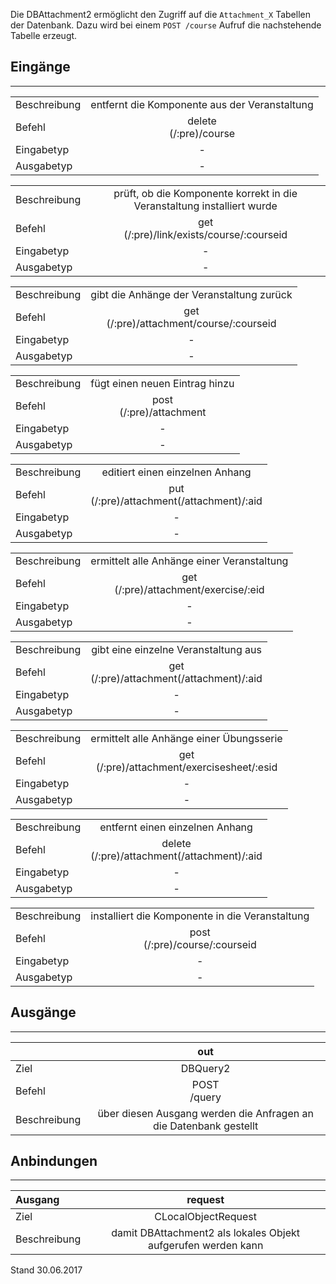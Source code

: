 Die DBAttachment2 ermöglicht den Zugriff auf die `Attachment_X` Tabellen der Datenbank. Dazu wird bei einem `POST /course` Aufruf die nachstehende Tabelle erzeugt.

## Eingänge
---------------

|||
| :----------- |:-----: |
|Beschreibung| entfernt die Komponente aus der Veranstaltung|
|Befehl| delete<br>(/:pre)/course|
|Eingabetyp| -|
|Ausgabetyp| -|

|||
| :----------- |:-----: |
|Beschreibung| prüft, ob die Komponente korrekt in die Veranstaltung installiert wurde|
|Befehl| get<br>(/:pre)/link/exists/course/:courseid|
|Eingabetyp| -|
|Ausgabetyp| -|

|||
| :----------- |:-----: |
|Beschreibung| gibt die Anhänge der Veranstaltung zurück|
|Befehl| get<br>(/:pre)/attachment/course/:courseid|
|Eingabetyp| -|
|Ausgabetyp| -|

|||
| :----------- |:-----: |
|Beschreibung| fügt einen neuen Eintrag hinzu|
|Befehl| post<br>(/:pre)/attachment|
|Eingabetyp| -|
|Ausgabetyp| -|

|||
| :----------- |:-----: |
|Beschreibung| editiert einen einzelnen Anhang|
|Befehl| put<br>(/:pre)/attachment(/attachment)/:aid|
|Eingabetyp| -|
|Ausgabetyp| -|

|||
| :----------- |:-----: |
|Beschreibung| ermittelt alle Anhänge einer Veranstaltung|
|Befehl| get<br>(/:pre)/attachment/exercise/:eid|
|Eingabetyp| -|
|Ausgabetyp| -|

|||
| :----------- |:-----: |
|Beschreibung| gibt eine einzelne Veranstaltung aus|
|Befehl| get<br>(/:pre)/attachment(/attachment)/:aid|
|Eingabetyp| -|
|Ausgabetyp| -|

|||
| :----------- |:-----: |
|Beschreibung| ermittelt alle Anhänge einer Übungsserie|
|Befehl| get<br>(/:pre)/attachment/exercisesheet/:esid|
|Eingabetyp| -|
|Ausgabetyp| -|

|||
| :----------- |:-----: |
|Beschreibung| entfernt einen einzelnen Anhang|
|Befehl| delete<br>(/:pre)/attachment(/attachment)/:aid|
|Eingabetyp| -|
|Ausgabetyp| -|

|||
| :----------- |:-----: |
|Beschreibung| installiert die Komponente in die Veranstaltung|
|Befehl| post<br>(/:pre)/course/:courseid|
|Eingabetyp| -|
|Ausgabetyp| -|


## Ausgänge
---------------

||out|
| :----------- |:-----: |
|Ziel| DBQuery2|
|Befehl| POST<br>/query|
|Beschreibung| über diesen Ausgang werden die Anfragen an die Datenbank gestellt|


## Anbindungen
---------------

|Ausgang|request|
| :----------- |:-----: |
|Ziel| CLocalObjectRequest|
|Beschreibung| damit DBAttachment2 als lokales Objekt aufgerufen werden kann|


Stand 30.06.2017
